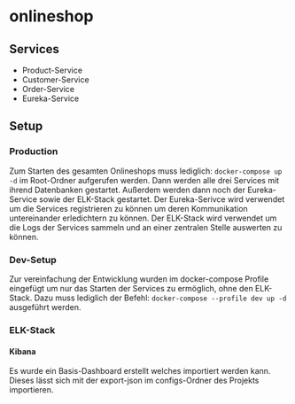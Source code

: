 # onlineshop

## Services
- Product-Service
- Customer-Service
- Order-Service
- Eureka-Service

## Setup
### Production
Zum Starten des gesamten Onlineshops muss lediglich: ```docker-compose up -d``` im Root-Ordner
aufgerufen werden. Dann werden alle drei Services mit ihrend Datenbanken gestartet. 
Außerdem werden dann noch der Eureka-Service sowie der ELK-Stack gestartet.
Der Eureka-Serivce wird verwendet um die Services registrieren zu können um deren Kommunikation 
untereinander erledichtern zu können. Der ELK-Stack wird verwendet um die Logs der Services sammeln
und an einer zentralen Stelle auswerten zu können.
### Dev-Setup
Zur vereinfachung der Entwicklung wurden im docker-compose Profile eingefügt um nur das Starten der Services
zu ermöglich, ohne den ELK-Stack. Dazu muss lediglich der Befehl: ```docker-compose --profile dev up -d``` 
ausgeführt werden.
### ELK-Stack
#### Kibana
Es wurde ein Basis-Dashboard erstellt welches importiert werden kann. Dieses lässt sich mit der export-json im 
configs-Ordner des Projekts importieren.  